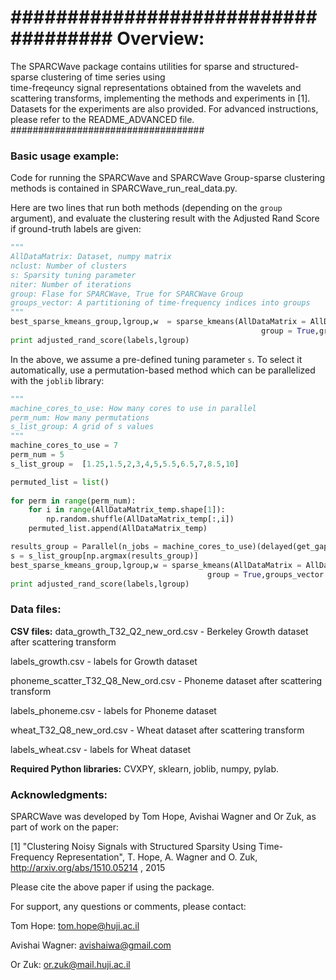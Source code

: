 ####################################
Overview: 
=================
The SPARCWave package contains utilities for sparse and structured-sparse clustering of time series using  
time-freqeuncy signal representations obtained from the wavelets and scattering transforms, implementing the methods and experiments in [1]. Datasets for the experiments are also provided.
For advanced instructions, please refer to the README_ADVANCED file.
###################################


### Basic usage example:

Code for running the SPARCWave and SPARCWave Group-sparse clustering methods is contained in SPARCWave_run_real_data.py.

Here are two lines that run both methods (depending on the `group` argument), and evaluate the clustering result with
the Adjusted Rand Score if ground-truth labels are given:
```python
"""
AllDataMatrix: Dataset, numpy matrix
nclust: Number of clusters
s: Sparsity tuning parameter
niter: Number of iterations
group: Flase for SPARCWave, True for SPARCWave Group
groups_vector: A partitioning of time-frequency indices into groups
"""
best_sparse_kmeans_group,lgroup,w  = sparse_kmeans(AllDataMatrix = AllDataMatrix, nclust = nclust, s = s,niter = niter,
                                                        group = True,groups_vector =  groups_vector)
print adjusted_rand_score(labels,lgroup)                                                        
```

In the above, we assume a pre-defined tuning parameter `s`. To select it automatically, use a permutation-based method which can be parallelized with the `joblib` library:
```python
"""
machine_cores_to_use: How many cores to use in parallel
perm_num: How many permutations
s_list_group: A grid of s values
"""
machine_cores_to_use = 7 
perm_num = 5
s_list_group =  [1.25,1.5,2,3,4,5,5.5,6.5,7,8.5,10]

permuted_list = list()
    
for perm in range(perm_num):
    for i in range(AllDataMatrix_temp.shape[1]):
        np.random.shuffle(AllDataMatrix_temp[:,i])
    permuted_list.append(AllDataMatrix_temp)

results_group = Parallel(n_jobs = machine_cores_to_use)(delayed(get_gap_one_s_group)(i,AllDataMatrix = AllDataMatrix,permuted_list = permuted_list) for i in zip(s_list_group,[nclust]*len(s_list_group),[False]*len(s_list_group)))  
s = s_list_group[np.argmax(results_group)]
best_sparse_kmeans_group,lgroup,w = sparse_kmeans(AllDataMatrix = AllDataMatrix, nclust = nclust, s = s,niter = niter,
                                            group = True,groups_vector = groups_vector) print adjusted_rand_score(labels,lgroup)                                                        
print adjusted_rand_score(labels,lgroup)
```

### Data files:

**CSV files:**
data_growth_T32_Q2_new_ord.csv - Berkeley Growth dataset after scattering transform

labels_growth.csv - labels for Growth dataset

phoneme_scatter_T32_Q8_New_ord.csv - Phoneme dataset after scattering transform

labels_phoneme.csv - labels for Phoneme dataset

wheat_T32_Q8_new_ord.csv - Wheat dataset after scattering transform

labels_wheat.csv - labels for Wheat dataset

**Required Python libraries:** CVXPY, sklearn, joblib, numpy, pylab. 

### Acknowledgments:

SPARCWave was developed by Tom Hope, Avishai Wagner and Or Zuk, as part of work on the paper:

[1]  "Clustering Noisy Signals with Structured Sparsity Using Time-Frequency Representation", T. Hope, A. Wagner and O. Zuk, http://arxiv.org/abs/1510.05214 , 2015

Please cite the above paper if using the package.

For support, any questions or comments, please contact:

Tom Hope: tom.hope@huji.ac.il

Avishai Wagner: avishaiwa@gmail.com

Or Zuk: or.zuk@mail.huji.ac.il
